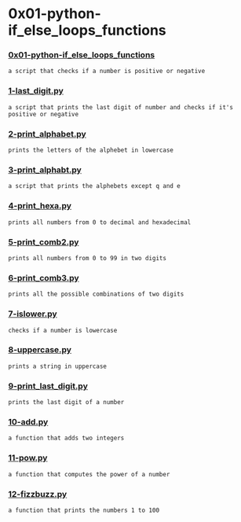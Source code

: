 # 0x01-python-if_else_loops_functions


### [0x01-python-if_else_loops_functions](./0x01-python-if_else_loops_functions)
```
a script that checks if a number is positive or negative
```


### [1-last_digit.py](./1-last_digit.py)
```
a script that prints the last digit of number and checks if it's positive or negative
```


### [2-print_alphabet.py](./2-print_alphabet.py)
```
prints the letters of the alphebet in lowercase
```


### [3-print_alphabt.py](./3-print_alphabt.py)
```
a script that prints the alphebets except q and e
```


### [4-print_hexa.py](./4-print_hexa.py)
```
prints all numbers from 0 to decimal and hexadecimal
```


### [5-print_comb2.py](./5-print_comb2.py)
```
prints all numbers from 0 to 99 in two digits
```


### [6-print_comb3.py](./6-print_comb3.py)
```
prints all the possible combinations of two digits
```


### [7-islower.py](./7-islower.py)
``` 
checks if a number is lowercase
```


### [8-uppercase.py](./8-uppercase.py)
```
prints a string in uppercase
```


### [9-print_last_digit.py](./9-print_last_digit.py)
```
prints the last digit of a number
```


### [10-add.py](./10-add.py)
```
a function that adds two integers
```


### [11-pow.py](./11-pow.py)
```
a function that computes the power of a number
```


### [12-fizzbuzz.py](./12-fizzbuzz.py)
```
a function that prints the numbers 1 to 100
```


